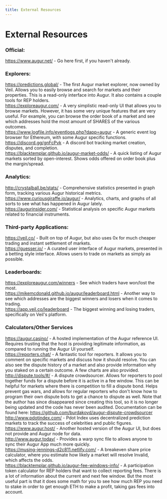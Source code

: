 ```yaml
---
title: External Resources
---
```

# External Resources 

### Official:

<https://www.augur.net/> - Go here first, if you haven't already.

### Explorers:

<https://predictions.global/> - The first Augur market explorer, now owned by Veil. Allows you to easily browse and search for markets and their properties. This is a read-only interface into Augur. It also contains a couple tools for REP holders.<br />
<https://exploreaugur.com/> - A very simplistic read-only UI that allows you to browse markets. However, it has some very unique features that are very useful. For example, you can browse the order book of a market and see which addresses hold the most amount of SHARES of the various outcomes. <br />
<https://www.logfile.info/eventlogs.php?dapp=augur> - A generic event log browser for Ethereum, with some Augur specific functions.<br />
<https://discord.gg/gnFcPvk> - A discord bot tracking market creation, disputes, and completion.<br />
<https://blacktemplar.github.io/augur-market-odds/> - A quick listing of Augur markets sorted by open-interest. Shows odds offered on order book plus the margin/spread.

### Analytics:

<http://crystalball.be/stats/> - Comprehensive statistics presented in graph form, tracking various Augur historical metrics.<br />
<https://www.curiousgiraffe.io/augur/> - Analytics, charts, and graphs of all sorts to see what has happened in Augur lately.<br />
<https://augurinsider.com/> - Statistical analysis on specific Augur markets related to financial instruments.

### Third-party Applications:

<https://veil.co/> - Built on top of Augur, but also uses 0x for much cheaper trading and instant settlement of markets.<br />
<https://guesser.io/> - A curated user interface of Augur markets, presented in a betting style interface. Allows users to trade on markets as simply as possible.

### Leaderboards:

<https://exploreaugur.com/winners> - See which traders have won/lost the most.<br />
<https://mikemcdonald.github.io/augur/leaderboard.html> - Another way to see which addresses are the biggest winners and losers when it comes to trading.<br />
<https://app.veil.co/leaderboard> - The biggest winning and losing traders, specifically on Veil's platform.

### Calculators/Other Services

<https://augur.casino/> - A hosted implementation of the Augur reference UI. Requires trusting that the host is providing legitimate information, as compared to running the Augur UI yourself.<br />
<https://reporters.chat/> - A fantastic tool for reporters. It allows you to comment on specific markets and discuss how it should resolve. You can also see the dispute history of a market and also provide information why you staked on a certain outcome. A few charts are also provided.<br />
<http://dispute.tools/#/> - A dispute crowdsourcer. Allows for reporters to pool together funds for a dispute before it is active in a fee window. This can be helpful for markets where there is competition to fill a dispute bond. Helps prevent gas wars, and allows for regular reporters who don't know how to program their own dispute bots to get a chance to dispute as well. Note that the author has since disappeared since creating this tool, so it is no longer being updated and the code has never been audited. Documentation can be found here: <https://github.com/burdakovd/augur-dispute-crowdsourcer><br />
<http://www.pdotindex.com/> - Pdot Index uses decentralized prediction markets to track the success of celebrities and public figures.<br />
<https://www.augur.host/> - Another hosted version of the Augur UI, but does not provide and Augur node for data.<br />
<http://www.augur.today/> - Provides a warp sync file to allows anyone to sync their Augur App much more quickly.<br />
<https://musing-jennings-d2c811.netlify.com/> - A breakeven share price calculator, where you estimate how likely a market will resolve Invalid, which affects the odds.<br />
<https://blacktemplar.github.io/augur-fee-windows-info/> - A participation token calculator for REP holders that want to collect reporting fees. There is a lot of information about the current and next fee window. But the most useful part is that it does some math for you to see how much REP you need to stake in order to get enough ETH to make a profit, taking gas fees into account.
